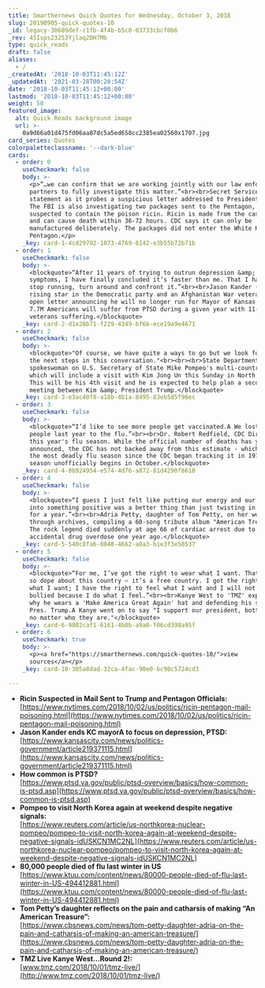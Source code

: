 ```yaml
---
title: Smarthernews Quick Quotes for Wednesday, October 3, 2018
slug: 20190905-quick-quotes-10
_id: legacy-30689def-c1fb-4f4b-b5c0-03733cbcf0b6
_rev: 45Isps23253Yjlaq2DH7Mb
type: quick_reads
draft: false
aliases:
  - /
_createdAt: '2018-10-03T11:45:12Z'
_updatedAt: '2021-03-28T00:20:54Z'
date: '2018-10-03T11:45:12+00:00'
lastmod: '2018-10-03T11:45:12+00:00'
weight: 50
featured_image:
  alt: Quick Reads background image
  url: >-
    0a9d66a01d475fd06aa87dc5a5ed658cc2385ea02560x1707.jpg
card_series: Quotes
colorpaletteclassname: '--dark-blue'
cards:
  - order: 0
    useCheckmark: false
    body: >-
      <p>“…we can confirm that we are working jointly with our law enforcement
      partners to fully investigate this matter.”<br><br>Secret Service
      statement as it probes a suspicious letter addressed to President Trump.
      The FBI is also investigating two packages sent to the Pentagon, which are
      suspected to contain the poison ricin. Ricin is made from the castor bean
      and can cause death within 36-72 hours. CDC says it can only be
      manufactured deliberately. The packages did not enter the White House or
      Pentagon.</p>
    _key: card-1-4cd29702-1073-4769-8142-e3b55b72b71b
  - order: 1
    useCheckmark: false
    body: >-
      <blockquote>“After 11 years of trying to outrun depression &amp; PTSD
      symptoms, I have finally concluded it’s faster than me. That I have to
      stop running, turn around and confront it.”<br><br>Jason Kander (37), a
      rising star in the Democratic party and an Afghanistan War veteran, in an
      open letter announcing he will no longer run for Mayor of Kansas City.
      7.7M Americans will suffer from PTSD during a given year with 11-20% of
      veterans suffering.</blockquote>
    _key: card-2-d1e28b71-f229-4349-bf6b-ece19a9e4671
  - order: 2
    useCheckmark: false
    body: >-
      <blockquote>"Of course, we have quite a ways to go but we look forward to
      the next steps in this conversation."<br><br><br>State Department
      spokeswoman on U.S. Secretary of State Mike Pompeo's multi-country visit,
      which will include a visit with Kim Jong Un this Sunday in North Korea.
      This will be his 4th visit and he is expected to help plan a second
      meeting between Kim &amp; President Trump.</blockquote>
    _key: card-3-e3ac40f8-a18b-4b1a-8495-83eb5d5f96ec
  - order: 3
    useCheckmark: false
    body: >-
      <blockquote>“I’d like to see more people get vaccinated.A We lost 80,000
      people last year to the flu.”<br><br>Dr. Robert Redfield, CDC Director, on
      this year's flu season. While the official number of deaths has yet to be
      announced, the CDC has not backed away from this estimate - which may be
      the most deadly flu season since the CDC began tracking it in 1976. Flu
      season unofficially begins in October.</blockquote>
    _key: card-4-0b924954-e574-4d76-a872-81d4290f8610
  - order: 4
    useCheckmark: false
    body: >-
      <blockquote>“I guess I just felt like putting our energy and our grief
      into something positive was a better thing than just twisting in the wind
      for a year.”<br><br>Adria Petty, daughter of Tom Petty, on her work going
      through archives, compiling a 60-song tribute album "American Treasure."
      The rock legend died suddenly at age 66 of cardiac arrest due to an
      accidental drug overdose one year ago.</blockquote>
    _key: card-5-540c8fa6-8048-4662-a8a3-b1e3f3e50537
  - order: 5
    useCheckmark: false
    body: >-
      <blockquote>“For me, I’ve got the right to wear what I want. That’s what’s
      so dope about this country – it’s a free country. I got the right to think
      what I want; I have the right to feel what I want and I will not be
      bullied because I do what I feel.”<br><br>Kanye West to 'TMZ' explaining
      why he wears a 'Make America Great Again' hat and defending his support of
      Pres. Trump.A Kanye went on to say "I support our president, bottom line,
      no matter who they are."</blockquote>
    _key: card-6-9802caf1-6161-4b0b-a9a0-f06cd398a95f
  - order: 6
    useCheckmark: true
    body: >-
      <p><a href="https://smarthernews.com/quick-quotes-10/">view
      sources</a></p>
    _key: card-10-305a8dad-32ca-4fac-90e0-bc90c5724cd3

---
```

* **Ricin Suspected in Mail Sent to Trump and Pentagon Officials:**  
[https://www.nytimes.com/2018/10/02/us/politics/ricin-pentagon-mail-poisoning.html](https://www.nytimes.com/2018/10/02/us/politics/ricin-pentagon-mail-poisoning.html)
* **Jason Kander ends KC mayorA to focus on depression, PTSD:**  
[https://www.kansascity.com/news/politics-government/article219371115.html](https://www.kansascity.com/news/politics-government/article219371115.html)
* **How common is PTSD?**  
[https://www.ptsd.va.gov/public/ptsd-overview/basics/how-common-is-ptsd.asp](https://www.ptsd.va.gov/public/ptsd-overview/basics/how-common-is-ptsd.asp)
* **Pompeo to visit North Korea again at weekend despite negative signals:**  
[https://www.reuters.com/article/us-northkorea-nuclear-pompeo/pompeo-to-visit-north-korea-again-at-weekend-despite-negative-signals-idUSKCN1MC2NL](https://www.reuters.com/article/us-northkorea-nuclear-pompeo/pompeo-to-visit-north-korea-again-at-weekend-despite-negative-signals-idUSKCN1MC2NL)
* **80,000 people died of flu last winter in US**  
[https://www.ktuu.com/content/news/80000-people-died-of-flu-last-winter-in-US-494412881.html](https://www.ktuu.com/content/news/80000-people-died-of-flu-last-winter-in-US-494412881.html)
* **Tom Petty’s daughter reflects on the pain and catharsis of making “An American Treasure”:**  
[https://www.cbsnews.com/news/tom-petty-daughter-adria-on-the-pain-and-catharsis-of-making-an-american-treasure/](https://www.cbsnews.com/news/tom-petty-daughter-adria-on-the-pain-and-catharsis-of-making-an-american-treasure/)
* **TMZ Live Kanye West…Round 2!:**  
[www.tmz.com/2018/10/01/tmz-live/](http://www.tmz.com/2018/10/01/tmz-live/)